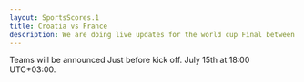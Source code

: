 ```yaml
---
layout: SportsScores.1
title: Croatia vs France
description: We are doing live updates for the world cup Final between France and Croatia.
---
```


Teams will be announced Just before kick off. July 15th at 18:00 UTC+03:00.








